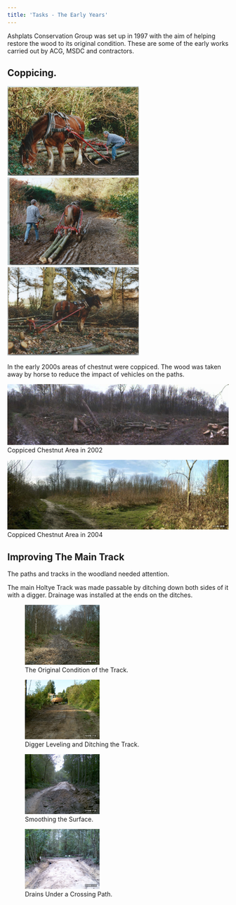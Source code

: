 ```yaml
---
title: 'Tasks - The Early Years'
---
```

Ashplats Conservation Group was set up in 1997 with the aim of helping restore the wood to its original condition.
These are some of the early works carried out by ACG, MSDC and contractors.


## Coppicing. 

<img src="ACGWebSite/images/old_times/Old_ACG_photos4-6.jpg" width="300"/> 
<img src="ACGWebSite/images/old_times/Old_ACG_photos4-10.jpg" width="300"/> 
<img src="ACGWebSite/images/old_times/Old_ACG_photos4-7.jpg" width="300"/>

In the early 2000s areas of chestnut were coppiced. The wood was taken away by horse to reduce the impact of vehicles on the paths.

<img src="ACGWebSite/images/old_times/Ashplats-Coppice10_2_02.jpg" width="697"/>Coppiced Chestnut Area in 2002

<img src="ACGWebSite/images/old_times/Ashplats-Coppice-9_2_04.jpg" width="697"/>Coppiced Chestnut Area in 2004

## Improving The Main Track

The paths and tracks in the woodland needed attention. 

The main Holtye Track was made passable by ditching down both sides of it with a digger. Drainage was installed at the ends on the ditches.

 <figure>
  <img src="ACGWebSite/images/old_times/IM000033.jpg" alt="Original Track" style="width:40%">
  <figcaption>The Original Condition of the Track.</figcaption>
</figure>

 <figure>
  <img src="ACGWebSite/images/old_times/IM000756.jpg" alt="Digger" style="width:40%">
  <figcaption>Digger Leveling and Ditching the Track.</figcaption>
</figure>

 <figure>
  <img src="ACGWebSite/images/old_times/IM000778.jpg" alt="Smoothing" style="width:40%">
  <figcaption>Smoothing the Surface.</figcaption>
</figure>

 <figure>
  <img src="ACGWebSite/images/old_times/IM000773.jpg" alt="Drains" style="width:40%">
  <figcaption>Drains Under a Crossing Path.</figcaption>
</figure> 